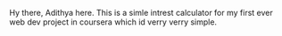 Hy there, Adithya here.
This is a simle intrest calculator for my first ever web dev project in coursera which id verry verry simple.
